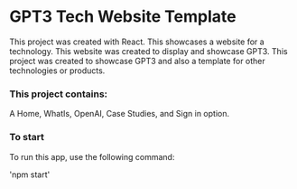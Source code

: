 # GPT3 Tech Website Template
This project was created with React. This showcases a website for a technology. This website was created to display and showcase GPT3. This project was created to showcase GPT3 and also a template for other technologies or products.


### This project contains:
A Home, WhatIs, OpenAI, Case Studies, and Sign in option. 


### To start
To run this app, use the following command:

'npm start'




